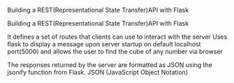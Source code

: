 Building  a REST(Representational  State  Transfer)API  with Flask


Building  a REST(Representational  State  Transfer)API  with Flask

 
It defines  a  set of routes that clients  can use to  interact with the server
Uses flask  to  display a message upon server startup  on default localhost port(5000)
and  allows the user to find the  cube of any number via browser


The responses returned by the server are formatted as JSON using the jsonify function from Flask. JSON (JavaScript Object Notation)
 
 
